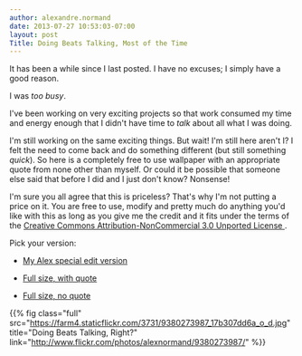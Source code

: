 ```yaml
---
author: alexandre.normand
date: 2013-07-27 10:53:03-07:00
layout: post
Title: Doing Beats Talking, Most of the Time
---
```


It has been a while since I last posted. I have no excuses; I simply have a good reason. 

I was *too busy*. 

I've been working on very exciting projects so that work consumed my time and energy enough that I didn't have time to *talk* about all what I was doing.

I'm still working on the same exciting things. But wait! I'm still here aren't I? I felt the need to come back and do something different (but still something *quick*). So here is a completely free to use wallpaper with an appropriate quote from none other than myself. Or could it be possible that someone else said that before I did and I just don't know? Nonsense! 

I'm sure you all agree that this is priceless? That's why I'm not putting a price on it. You are free to use, modify and pretty much do anything you'd like with this as long as you give me the credit and it fits under the terms of the [Creative Commons Attribution-NonCommercial 3.0 Unported License ](http://creativecommons.org/licenses/by/3.0/).

Pick your version:

* [My Alex special edit version](http://www.flickr.com/photos/alexnormand/9380273987/)

* [Full size, with quote](http://flickr.com/gp/alexnormand/tk78YE)

* [Full size, no quote](http://flickr.com/gp/alexnormand/kQ53in)

{{% fig class="full" src="https://farm4.staticflickr.com/3731/9380273987_17b307dd6a_o_d.jpg" title="Doing Beats Talking, Right?" link="http://www.flickr.com/photos/alexnormand/9380273987/" %}}
